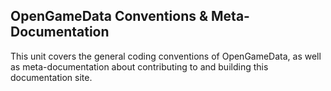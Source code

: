 ## OpenGameData Conventions & Meta-Documentation

This unit covers the general coding conventions of OpenGameData, as well as meta-documentation about contributing to and building this documentation site.
